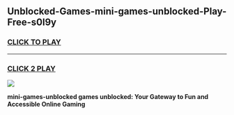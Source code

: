 
## Unblocked-Games-mini-games-unblocked-Play-Free-s0l9y
<h3>
<a href="https://premium76.site?title=mini-games-unblocked&ref=18A">CLICK TO PLAY</a></h3>
<hr>

<h3>
<a href="https://premium76.site?title=mini-games-unblocked&ref=18A">CLICK 2 PLAY</a>
  
</h3>

<a href="https://premium76.site?title=mini-games-unblocked&ref=18A"><img src="https://clearcache.store/games.png"></a>


**mini-games-unblocked games unblocked: Your Gateway to Fun and Accessible Online Gaming**
